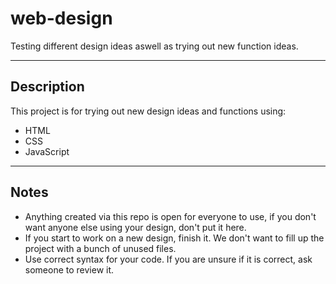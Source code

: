 # web-design
Testing different design ideas aswell as trying out new function ideas.
___

## Description

This project is for trying out new design ideas and functions using:
* HTML
* CSS
* JavaScript

___

## Notes

* Anything created via this repo is open for everyone to use, if you don't want anyone else using your design, don't put it here.
* If you start to work on a new design, finish it. We don't want to fill up the project with a bunch of unused files.
* Use correct syntax for your code. If you are unsure if it is correct, ask someone to review it.
